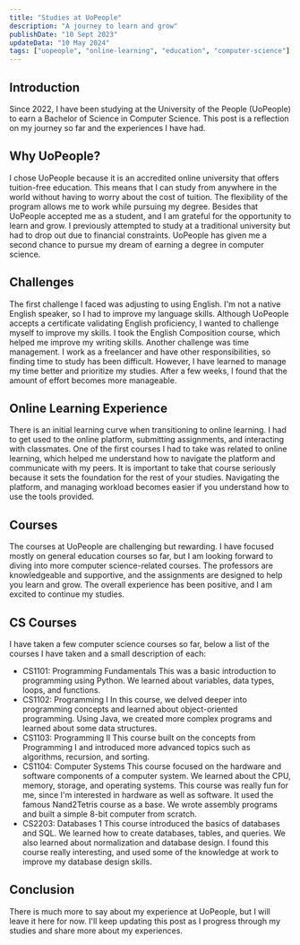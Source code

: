 ```yaml
---
title: "Studies at UoPeople"
description: "A journey to learn and grow"
publishDate: "10 Sept 2023"
updateData: "10 May 2024"
tags: ["uopeople", "online-learning", "education", "computer-science"]
---
```


## Introduction
Since 2022, I have been studying at the University of the People (UoPeople) to earn a Bachelor of Science in Computer Science. This post is a reflection on my journey so far and the experiences I have had.

## Why UoPeople?
I chose UoPeople because it is an accredited online university that offers tuition-free education.
This means that I can study from anywhere in the world without having to worry about the cost of tuition. The flexibility of the program allows me to work while pursuing my degree.
Besides that UoPeople accepted me as a student, and I am grateful for the opportunity to learn and grow.
I previously attempted to study at a traditional university but had to drop out due to financial constraints.
UoPeople has given me a second chance to pursue my dream of earning a degree in computer science.

## Challenges
The first challenge I faced was adjusting to using English. I'm not a native English speaker, so I had to improve my language skills.
Although UoPeople accepts a certificate validating English proficiency, I wanted to challenge myself to improve my skills.
I took the English Composition course, which helped me improve my writing skills.
Another challenge was time management. I work as a freelancer and have other responsibilities, so finding time to study has been difficult.
However, I have learned to manage my time better and prioritize my studies. After a few weeks, I found that the amount of effort becomes more manageable.

## Online Learning Experience
There is an initial learning curve when transitioning to online learning. I had to get used to the online platform, submitting assignments, and interacting with classmates.
One of the first courses I had to take was related to online learning, which helped me understand how to navigate the platform and communicate with my peers.
It is important to take that course seriously because it sets the foundation for the rest of your studies. Navigating the platform, and managing workload becomes easier if you understand how to use the tools provided.

## Courses
The courses at UoPeople are challenging but rewarding. I have focused mostly on general education courses so far, but I am looking forward to diving into more computer science-related courses.
The professors are knowledgeable and supportive, and the assignments are designed to help you learn and grow. The overall experience has been positive, and I am excited to continue my studies.

## CS Courses
I have taken a few computer science courses so far, below a list of the courses I have taken and a small description of each:

- CS1101: Programming Fundamentals
  This was a basic introduction to programming using Python. We learned about variables, data types, loops, and functions.
- CS1102: Programming I
  In this course, we delved deeper into programming concepts and learned about object-oriented programming. Using Java, we created more complex programs and learned about some data structures.
- CS1103: Programming II
  This course built on the concepts from Programming I and introduced more advanced topics such as algorithms, recursion, and sorting.
- CS1104: Computer Systems
  This course focused on the hardware and software components of a computer system. We learned about the CPU, memory, storage, and operating systems.
  This course was really fun for me, since I'm interested in hardware as well as software. It used the famous Nand2Tetris course as a base.
  We wrote assembly programs and built a simple 8-bit computer from scratch.
- CS2203: Databases 1
  This course introduced the basics of databases and SQL. We learned how to create databases, tables, and queries. We also learned about normalization and database design.
  I found this course really interesting, and used some of the knowledge at work to improve my database design skills.

## Conclusion
There is much more to say about my experience at UoPeople, but I will leave it here for now. I'll keep updating this post as I progress through my studies and share more about my experiences.
